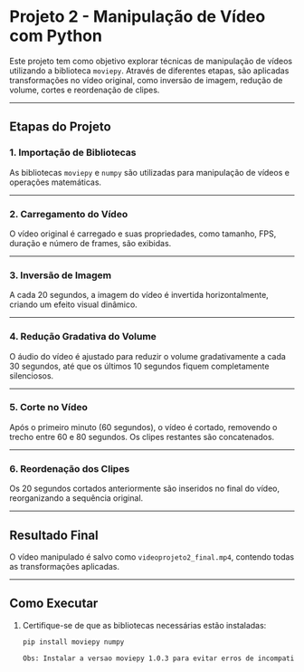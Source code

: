 # Projeto 2 - Manipulação de Vídeo com Python

Este projeto tem como objetivo explorar técnicas de manipulação de vídeos utilizando a biblioteca `moviepy`. Através de diferentes etapas, são aplicadas transformações no vídeo original, como inversão de imagem, redução de volume, cortes e reordenação de clipes.

---

## **Etapas do Projeto**

### **1. Importação de Bibliotecas**
As bibliotecas `moviepy` e `numpy` são utilizadas para manipulação de vídeos e operações matemáticas.

---

### **2. Carregamento do Vídeo**
O vídeo original é carregado e suas propriedades, como tamanho, FPS, duração e número de frames, são exibidas.

---

### **3. Inversão de Imagem**
A cada 20 segundos, a imagem do vídeo é invertida horizontalmente, criando um efeito visual dinâmico.

---

### **4. Redução Gradativa do Volume**
O áudio do vídeo é ajustado para reduzir o volume gradativamente a cada 30 segundos, até que os últimos 10 segundos fiquem completamente silenciosos.

---

### **5. Corte no Vídeo**
Após o primeiro minuto (60 segundos), o vídeo é cortado, removendo o trecho entre 60 e 80 segundos. Os clipes restantes são concatenados.

---

### **6. Reordenação dos Clipes**
Os 20 segundos cortados anteriormente são inseridos no final do vídeo, reorganizando a sequência original.

---

## **Resultado Final**
O vídeo manipulado é salvo como `videoprojeto2_final.mp4`, contendo todas as transformações aplicadas.

---

## **Como Executar**
1. Certifique-se de que as bibliotecas necessárias estão instaladas:
   ```bash
   pip install moviepy numpy
   
   Obs: Instalar a versao moviepy 1.0.3 para evitar erros de incompatibilidade 


